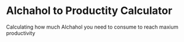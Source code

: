 # Alchahol to Productity Calculator
 Calculating how much Alchahol you need to consume to reach maxium productivity
